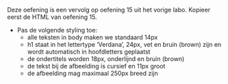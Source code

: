 Deze oefening is een vervolg op oefening 15 uit het vorige labo. Kopieer eerst de HTML van oefening 15.

* Pas de volgende styling toe:
   * alle teksten in body maken we standaard 14px
  * h1 staat in het lettertype ‘Verdana’, 24px, vet en bruin (brown) zijn en wordt automatisch in hoofdletters geplaatst
  * de ondertitels worden 18px, onderlijnd en bruin (brown)
  * de tekst bij de afbeelding is cursief en 11px groot
  * de afbeelding mag maximaal 250px breed zijn
